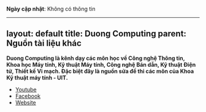 **Ngày cập nhật**: Không có thông tin

---
layout: default
title: Duong Computing
parent: Nguồn tài liệu khác
---

**Duong Computing là kênh dạy các môn học về Công nghệ Thông tin, Khoa học Máy tính, Kỹ thuật Máy tính, Công nghệ Bán dẫn, Kỹ thuật Điện tử, Thiết kế Vi mạch. Đặc biệt đây là nguồn sửa đề thi các môn của Khoa Kỹ thuật máy tính - UIT.**

- [Youtube](https://www.youtube.com/@DuongComputing)
- [Facebook](facebook.com/groups/EmAnhDuong)
- [Website](sites.google.com/view/duongcomputing)